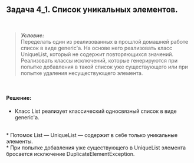 ## Задача 4_1. Cписок уникальных элементов. ## 
<br/>

>***Условие:***<br/>
>Переделать один из реализованных в прошлой домашней работе список в виде generic'а. На основе него реализовать класс UniqueList, который не содержит повторяющихся значений. Реализовать классы исключений, которые генерируются при попытке добавления в такой список уже существующего или при попытке удаления несуществующего элемента.

<br/>

#### Решение: #### 
* Класс List реализует классический односвязный список в виде generic'а.
<br/>
* Потомок List — UniqueList — содержит в себе только уникальные элементы.
<br/>
* При попытке добавления уже существующего в UniqueList элемента бросается исключение DuplicateElementException.